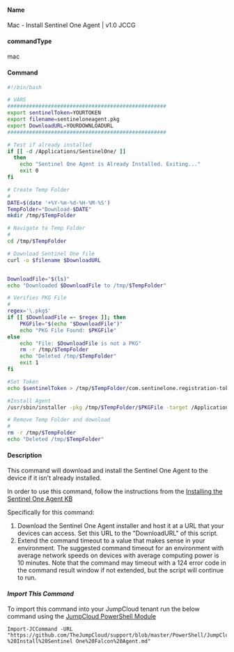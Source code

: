 #### Name

Mac - Install Sentinel One Agent | v1.0 JCCG

#### commandType

mac

#### Command

```bash
#!/bin/bash

# VARS
###################################################
export sentinelToken=YOURTOKEN
export filename=sentineloneagent.pkg
export DownloadURL=YOURDOWNLOADURL
###################################################

# Test if already installed
if [[ -d /Applications/SentinelOne/ ]]
  then
    echo "Sentinel One Agent is Already Installed. Exiting..."
    exit 0
fi

# Create Temp Folder
#
DATE=$(date '+%Y-%m-%d-%H-%M-%S')
TempFolder="Download-$DATE"
mkdir /tmp/$TempFolder

# Navigate to Temp Folder
#
cd /tmp/$TempFolder

# Download Sentinel One file
curl -o $filename $DownloadURL


DownloadFile="$(ls)"
echo "Downloaded $DownloadFile to /tmp/$TempFolder"

# Verifies PKG File
#
regex='\.pkg$'
if [[ $DownloadFile =~ $regex ]]; then
    PKGFile="$(echo "$DownloadFile")"
    echo "PKG File Found: $PKGFile"
else
    echo "File: $DownloadFile is not a PKG"
    rm -r /tmp/$TempFolder
    echo "Deleted /tmp/$TempFolder"
    exit 1
fi

#Set Token
echo $sentinelToken > /tmp/$TempFolder/com.sentinelone.registration-token

#Install Agent
/usr/sbin/installer -pkg /tmp/$TempFolder/$PKGFile -target /Applications

# Remove Temp Folder and download
#
rm -r /tmp/$TempFolder
echo "Deleted /tmp/$TempFolder"
```

#### Description

This command will download and install the Sentinel One Agent to the device if it isn't already installed.

In order to use this command, follow the instructions from the [Installing the Sentinel One Agent KB](https://support.jumpcloud.com/s/article/Installing-the-SentinelOne-Falcon-Agent)

Specifically for this command:

1. Download the Sentinel One Agent installer and host it at a URL that your devices can access. Set this URL to the "DownloadURL" of this script.
2. Extend the command timeout to a value that makes sense in your environment. The suggested command timeout for an environment with average network speeds on devices with average computing power is 10 minutes. Note that the command may timeout with a 124 error code in the command result window if not extended, but the script will continue to run.
#### _Import This Command_

To import this command into your JumpCloud tenant run the below command using the [JumpCloud PowerShell Module](https://github.com/TheJumpCloud/support/wiki/Installing-the-JumpCloud-PowerShell-Module)

```
Import-JCCommand -URL "https://github.com/TheJumpCloud/support/blob/master/PowerShell/JumpCloud%20Commands%20Gallery/Mac%20Commands/Mac%20-%20Install%20Sentinel One%20Falcon%20Agent.md"
```
